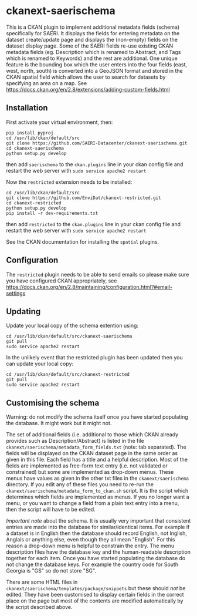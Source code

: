 # ckanext-saerischema

This is a CKAN plugin to implement additional metadata fields (schema) specifically for SAERI.
It displays the fields for entering metadata on the dataset create/update page and displays the (non-empty) fields on the dataset display page. Some of the SAERI fields re-use existing CKAN metadata fields (eg. Description which is renamed to Abstract, and Tags which is renamed to Keywords) and the rest are additional. One unique feature is the bounding box which the user enters into the four fields (east, west, north, south) is converted into a GeoJSON format and stored in the CKAN spatial field which allows the user to search for datasets by specifying an area on a map.
See https://docs.ckan.org/en/2.8/extensions/adding-custom-fields.html

## Installation

First activate your virtual environment, then:
```
pip install pyproj
cd /usr/lib/ckan/default/src
git clone https://github.com/SAERI-Datacenter/ckanext-saerischema.git
cd ckanext-saerischema
python setup.py develop
```
then add `saerischema` to the `ckan.plugins` line in your ckan config file and restart the web server with `sudo service apache2 restart`

Now the `restricted` extension needs to be installed:
```
cd /usr/lib/ckan/default/src
git clone https://github.com/EnviDat/ckanext-restricted.git
cd ckanext-restricted
python setup.py develop
pip install -r dev-requirements.txt
```
then add `restricted` to the `ckan.plugins` line in your ckan config file and restart the web server with `sudo service apache2 restart`

See the CKAN documentation for installing the `spatial` plugins.

## Configuration

The `restricted` plugin needs to be able to send emails so please make sure you have configured CKAN appropriately, see
https://docs.ckan.org/en/2.8/maintaining/configuration.html?#email-settings

## Updating

Update your local copy of the schema extention using:
```
cd /usr/lib/ckan/default/src/ckanext-saerischema
git pull
sudo service apache2 restart
```

In the unlikely event that the restricted plugin has been updated then you can update your local copy:
```
cd /usr/lib/ckan/default/src/ckanext-restricted
git pull
sudo service apache2 restart
```

## Customising the schema

Warning: do not modify the schema itself once you have started populating the database. It might work but it might not.

The set of additional fields (i.e. additional to those which CKAN already provides such as Description/Abstract) is listed in the file `ckanext/saerischema/metadata_form_fields.txt` (note: tab separated). The fields will be displayed on the CKAN dataset page in the same order as given in this file.  Each field has a title and a helpful description. Most of the fields are implemented as free-form text entry (i.e. not validated or constrained) but some are implemented as drop-down menus. These menus have values as given in the other txt files in the `ckanext/saerischema` directory. If you edit any of these files you need to re-run the `ckanext/saerischema/metadata_form_to_ckan.sh` script. It is the script which determines which fields are implemented as menus. If you no longer want a menu, or you want to change a field from a plain text entry into a menu, then the script will have to be edited.

*Important note* about the schema. It is usually very important that consistent entries are made into the database for similar/identical items. For example if a dataset is in English then the database should record English, not Inglish, Anglais or anything else, even though they all mean "English". For this reason a drop-down menu is helpful to constrain the entry. The menu description files have the database key and the human-readable description together for each item. Once you have started populating the database do not change the database keys. For example the country code for South Georgia is "GS" so do not store "SG".

There are some HTML files in `ckanext/saerischema/templates/package/snippets` but these should *not* be edited. They have been customised to display certain fields in the correct place on the page but most of the contents are modified automatically by the script described above.

